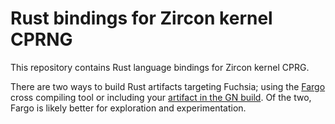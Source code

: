 Rust bindings for Zircon kernel CPRNG
=====================================

This repository contains Rust language bindings for Zircon kernel CPRG.

There are two ways to build Rust artifacts targeting Fuchsia; using the
[Fargo](https://fuchsia.googlesource.com/fargo/) cross compiling tool or
including your [artifact in the GN
build](https://fuchsia.googlesource.com/fuchsia/+/master/docs/rust.md). Of the two,
Fargo is likely better for exploration and experimentation.
